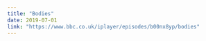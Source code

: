 ```yaml
---
title: "Bodies"
date: 2019-07-01
link: "https://www.bbc.co.uk/iplayer/episodes/b00nx8yp/bodies"
---
```

